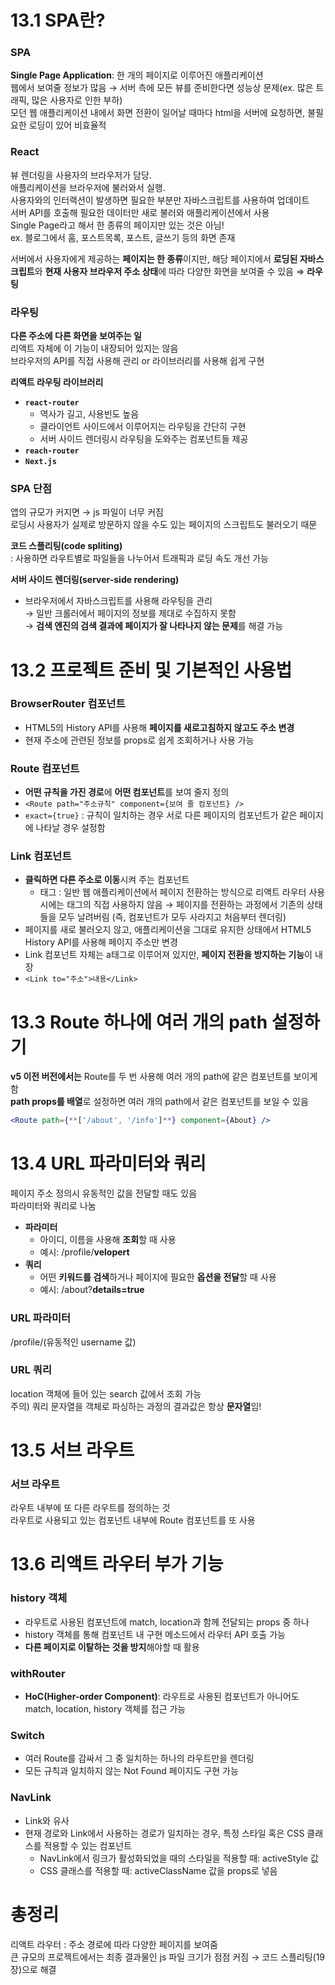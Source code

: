 # 13.1 SPA란?

### SPA

**Single Page Application**: 한 개의 페이지로 이루어진 애플리케이션    
웹에서 보여줄 정보가 많음 → 서버 측에 모든 뷰를 준비한다면 성능상 문제(ex. 많은 트래픽, 많은 사용자로 인한 부하)     
모던 웹 애플리케이션 내에서 화면 전환이 일어날 때마다 html을 서버에 요청하면, 불필요한 로딩이 있어 비효율적 


### React

뷰 렌더링을 사용자의 브라우저가 담당.    
애플리케이션을 브라우저에 불러와서 실행.    
사용자와의 인터랙션이 발생하면 필요한 부분만 자바스크립트를 사용하여 업데이트     
서버 API를 호출해 필요한 데이터만 새로 불러와 애플리케이션에서 사용    
Single Page라고 해서 한 종류의 페이지만 있는 것은 아님!    
ex. 블로그에서 홈, 포스트목록, 포스트, 글쓰기 등의 화면 존재

서버에서 사용자에게 제공하는 **페이지는 한 종류**이지만, 해당 페이지에서 **로딩된 자바스크립트**와 **현재 사용자 브라우저 주소 상태**에 따라 다양한 화면을 보여줄 수 있음 ⇒ **라우팅**

### 라우팅

**다른 주소에 다른 화면을 보여주는 일**    
리액트 자체에 이 기능이 내장되어 있지는 않음    
브라우저의 API를 직접 사용해 관리 or 라이브러리를 사용해 쉽게 구현

**리액트 라우팅 라이브러리**    
- **`react-router`**
    - 역사가 길고, 사용빈도 높음
    - 클라이언트 사이드에서 이루어지는 라우팅을 간단히 구현
    - 서버 사이드 렌더링시 라우팅을 도와주는 컴포넌트들 제공
- **`reach-router`**
- **`Next.js`**

### SPA 단점

앱의 규모가 커지면 → js 파일이 너무 커짐    
로딩시 사용자가 실제로 방문하지 않을 수도 있는 페이지의 스크립트도 불러오기 때문

**코드 스플리팅(code spliting)**     
: 사용하면 라우트별로 파일들을 나누어서 트래픽과 로딩 속도 개선 가능

**서버 사이드 렌더링(server-side rendering)**     
- 브라우저에서 자바스크립트를 사용해 라우팅을 관리    
    → 일반 크롤러에서 페이지의 정보를 제대로 수집하지 못함     
    → **검색 엔진의 검색 결과에 페이지가 잘 나타나지 않는 문제**를 해결 가능    
    
# 13.2 프로젝트 준비 및 기본적인 사용법

### BrowserRouter 컴포넌트

- HTML5의 History API를 사용해 **페이지를 새로고침하지 않고도 주소 변경**
- 현재 주소에 관련된 정보를 props로 쉽게 조회하거나 사용 가능

### Route 컴포넌트

- **어떤 규칙을 가진 경로**에 **어떤 컴포넌트**를 보여 줄지 정의
- `<Route path="주소규칙" component={보여 줄 컴포넌트} />`
- `exact={true}` : 규칙이 일치하는 경우 서로 다른 페이지의 컴포넌트가 같은 페이지에 나타날 경우 설정함

### Link 컴포넌트

- **클릭하면 다른 주소로 이동**시켜 주는 컴포넌트
    - <a> 태그 : 일반 웹 애플리케이션에서 페이지 전환하는 방식으로 리액트 라우터 사용시에는 <a> 태그의 직접 사용하지 않음 → 페이지를 전환하는 과정에서 기존의 상태들을 모두 날려버림 (즉, 컴포넌트가 모두 사라지고 처음부터 렌더링)
- 페이지를 새로 불러오지 않고, 애플리케이션을 그대로 유지한 상태에서 HTML5 History API를 사용해 페이지 주소만 변경
- Link 컴포넌트 자체는 a태그로 이루어져 있지만, **페이지 전환을 방지하는 기능**이 내장
- `<Link to="주소">내용</Link>`

# 13.3 Route 하나에 여러 개의 path 설정하기

**v5 이전 버전에서는** Route를 두 번 사용해 여러 개의 path에 같은 컴포넌트를 보이게 함     
**path props를 배열**로 설정하면 여러 개의 path에서 같은 컴포넌트를 보일 수 있음

```jsx
<Route path={**['/about', '/info']**} component={About} />
```

# 13.4 URL 파라미터와 쿼리

페이지 주소 정의시 유동적인 값을 전달할 때도 있음     
파라미터와 쿼리로 나눔

- **파라미터**
    - 아이디, 이름을 사용해 **조회**할 때 사용
    - 예시: /profile/**velopert**
- **쿼리**
    - 어떤 **키워드를 검색**하거나 페이지에 필요한 **옵션을 전달**할 때 사용
    - 예시: /about?**details=true**

### URL 파라미터

/profile/(유동적인 username 값)

### URL 쿼리

location 객체에 들어 있는 search 값에서 조회 가능     
주의) 쿼리 문자열을 객체로 파싱하는 과정의 결과값은 항상 **문자열**임!

# 13.5 서브 라우트

### **서브 라우트**

라우트 내부에 또 다른 라우트를 정의하는 것      
라우트로 사용되고 있는 컴포넌트 내부에 Route 컴포넌트를 또 사용

# 13.6 리액트 라우터 부가 기능

### history 객체

- 라우트로 사용된 컴포넌트에 match, location과 함께 전달되는 props 중 하나
- history 객체를 통해 컴포넌트 내 구현 메소드에서 라우터 API 호출 가능
- **다른 페이지로 이탈하는 것을 방지**해야할 때 활용

### withRouter

- **HoC(Higher-order Component)**: 라우트로 사용된 컴포넌트가 아니어도 match, location, history 객체를 접근 가능

### Switch

- 여러 Route를 감싸서 그 중 일치하는 하나의 라우트만을 렌더링
- 모든 규칙과 일치하지 않는 Not Found 페이지도 구현 가능

### NavLink

- Link와 유사
- 현재 경로와 Link에서 사용하는 경로가 일치하는 경우, 특정 스타일 혹은 CSS 클래스를 적용할 수 있는 컴포넌트
    - NavLink에서 링크가 활성화되었을 때의 스타일을 적용할 때: activeStyle 값
    - CSS 클래스를 적용할 때: activeClassName 값을 props로 넣음


# 총정리

리액트 라우터 : 주소 경로에 따라 다양한 페이지를 보여줌      
큰 규모의 프로젝트에서는 최종 결과물인 js 파일 크기가 점점 커짐 → 코드 스플리팅(19장)으로 해결


